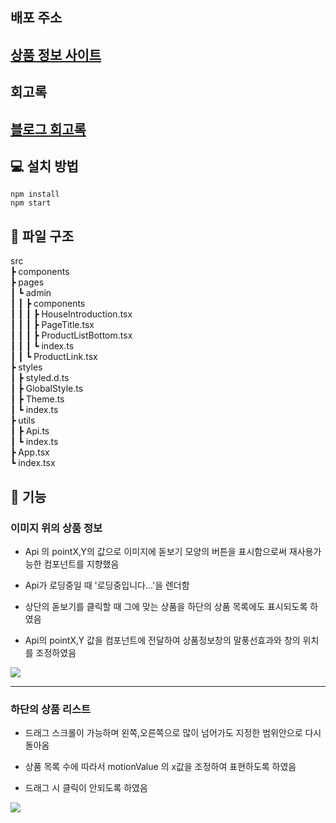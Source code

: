 ## 배포 주소

## <a target="_blank" href="https://d35qd7o8jcwgej.cloudfront.net/">상품 정보 사이트</a>

## 회고록
## <a href="https://hell-of-company-builder.tistory.com/255?category=921712">블로그 회고록</a>

## 💻 설치 방법

    npm install
    npm start

## 📂 파일 구조

src  
 ┣ components  
 ┣ pages  
 ┃ ┗ admin  
 ┃ ┃ ┣ components  
 ┃ ┃ ┃ ┣ HouseIntroduction.tsx  
 ┃ ┃ ┃ ┣ PageTitle.tsx  
 ┃ ┃ ┃ ┣ ProductListBottom.tsx  
 ┃ ┃ ┃ ┗ index.ts  
 ┃ ┃ ┗ ProductLink.tsx  
 ┣ styles  
 ┃ ┣ styled.d.ts  
 ┃ ┣ GlobalStyle.ts  
 ┃ ┣ Theme.ts  
 ┃ ┗ index.ts  
 ┣ utils  
 ┃ ┣ Api.ts  
 ┃ ┗ index.ts  
 ┣ App.tsx  
 ┗ index.tsx

## 📝 기능

### 이미지 위의 상품 정보

- Api 의 pointX,Y의 값으로 이미지에 돋보기 모양의 버튼을 표시함으로써 재사용가능한 컴포넌트를 지향했음

- Api가 로딩중일 때 '로딩중입니다...'을 렌더함

- 상단의 돋보기를 클릭할 때 그에 맞는 상품을 하단의 상품 목록에도 표시되도록 하였음

- Api의 pointX,Y 값을 컴포넌트에 전달하여 상품정보창의 말풍선효과와 창의 위치를 조정하였음

<img src="https://user-images.githubusercontent.com/80146176/152396012-efb727dc-baf8-418c-9d76-de4069a06951.gif"/>

---

### 하단의 상품 리스트

- 드래그 스크롤이 가능하며 왼쪽,오른쪽으로 많이 넘어가도 지정한 범위안으로 다시 돌아옴

- 상품 목록 수에 따라서 motionValue 의 x값을 조정하여 표현하도록 하였음

- 드래그 시 클릭이 안되도록 하였음

<img src="https://user-images.githubusercontent.com/80146176/152396427-a0249569-304f-42af-acda-99132150f22c.gif"/>
